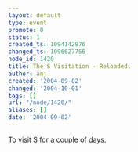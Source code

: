 ```yaml
---
layout: default
type: event
promote: 0
status: 1
created_ts: 1094142976
changed_ts: 1096627756
node_id: 1420
title: The S Visitation - Reloaded.
author: anj
created: '2004-09-02'
changed: '2004-10-01'
tags: []
url: "/node/1420/"
aliases: []
date: '2004-09-02'
---
```

To visit S for a couple of days.
